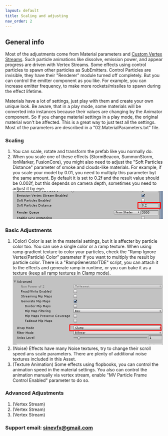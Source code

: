 ```yaml
---
layout: default
title: Scaling and adjusting
nav_order: 2
---
```


## General info

Most of the adjustments come from Material parameters and [Custom Vertex Streams](https://docs.unity3d.com/Manual/PartSysVertexStreams.html). Such particle animations like dissolve, emission power, and appear progress are driven with Vertex Streams. Some effects using control particles to spawn other particles as SubEmitters. Control Particles are invisible, they have their "Renderer" module turned off completely. But you can control the emitter component as you like. For example, you can increase emitter frequency, to make more rockets/missiles to spawn during the effect lifetime.

Materials have a lot of settings, just play with them and create your own unique look. Be aware, that in a play mode, some materials will be converted into instances because their values are changing by the Animator component. So if you change material settings in a play mode, the original material won't be affected. This is a great way to just test all the settings. Most of the parameters are described in a "02.MaterialParameters.txt" file.

### Scaling

1. You can scale, rotate and transform the prefab like you normally do.
1. When you scale one of these effects (StormBeacon, SummonStorm, IonMarker, FusionCore), you might also need to adjust the "Soft Particles Distance" parameter of smoke and clouds-like materials. For example, if you scale your model by 0.01, you need to multiply this parameter byt the same amount. By default it is set to 0.2f and the result value should be 0.002f, but this depends on camera depth, sometimes you need to adjust it by eye.
![s20](/assets/images/Screenshot_20.png)

### Basic Adjustments

1. (Color) Color is set in the material settings, but it is affecter by particle color too. You can use a single color or a ramp texture. When using ramp gradient texture to color your particles, check the "Ramp Ignore Vertex(Particle) Color" parameter if you want to multiply the result by particle color. There is a "RampGeneratorTDE" script, you can attach it to the effects and generate ramp in runtime, or you can bake it as a texture (keep all ramp textures in Clamp mode).
![s21](/assets/images/Screenshot_21.png)
1. (Noise) Effects have many Noise textures, try to change their scroll speed ans scale parameters. There are plenty of additional noise textures included in this Asset.
1. (Texture Animation) Some effects using flopbooks, you can control the animation speed in the material settings. You also can control the animation manually via vertex stream, enable "MV Particle Frame Control Enabled" parameter to do so.

### Advanced Adjustments

1. (Vertex Stream)
1. (Vertex Stream)
1. (Vertex Stream)



### Support email: sinevfx@gmail.com
